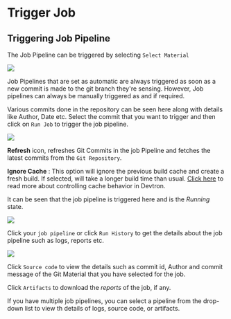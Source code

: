 # Trigger Job

## Triggering Job Pipeline

The Job Pipeline can be triggered by selecting `Select Material`

![](https://devtron-public-asset.s3.us-east-2.amazonaws.com/images/create-job/trigger-job.jpg)

Job Pipelines that are set as automatic are always triggered as soon as a new commit is made to the git branch they're sensing. However, Job pipelines can always be manually triggered as and if required.

Various commits done in the repository can be seen here along with details like Author, Date etc. Select the commit that you want to trigger and then click on `Run Job` to trigger the job pipeline.

![](https://devtron-public-asset.s3.us-east-2.amazonaws.com/images/create-job/run-job.jpg)

**Refresh** icon, refreshes Git Commits in the job Pipeline and fetches the latest commits from the `Git Repository`.

**Ignore Cache** : This option will ignore the previous build cache and create a fresh build. If selected, will take a longer build time than usual. [Click here](../applications/creating-application/workflow/ci-pipeline.md#docker-layer-caching) to read more about controlling cache behavior in Devtron.

It can be seen that the job pipeline is triggered here and is the _Running_ state.

![](https://devtron-public-asset.s3.us-east-2.amazonaws.com/images/create-job/click-job-details.jpg)

Click your `job pipeline` or click `Run History` to get the details about the job pipeline such as logs, reports etc.

![](https://devtron-public-asset.s3.us-east-2.amazonaws.com/images/create-job/run-history-job.jpg)

Click `Source code` to view the details such as commit id, Author and commit message of the Git Material that you have selected for the job.

Click `Artifacts` to download the _reports_ of the job, if any.

If you have multiple job pipelines, you can select a pipeline from the drop-down list to view th details of logs, source code, or artifacts.
